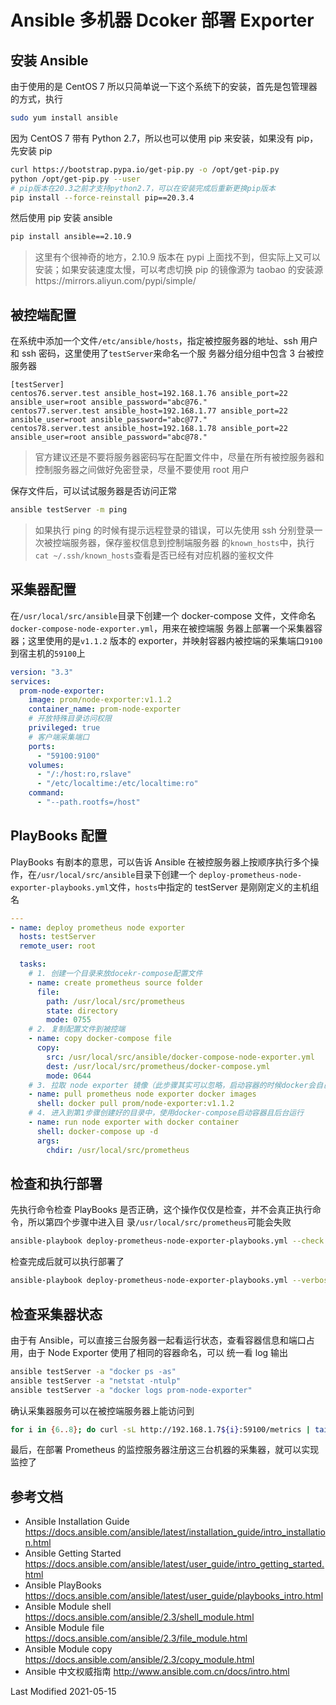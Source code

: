 # Ansible 多机器 Dcoker 部署 Exporter

## 安装 Ansible

由于使用的是 CentOS 7 所以只简单说一下这个系统下的安装，首先是包管理器的方式，执行

```bash
sudo yum install ansible
```

因为 CentOS 7 带有 Python 2.7，所以也可以使用 pip 来安装，如果没有 pip，先安装 pip

```bash
curl https://bootstrap.pypa.io/get-pip.py -o /opt/get-pip.py
python /opt/get-pip.py --user
# pip版本在20.3之前才支持python2.7，可以在安装完成后重新更换pip版本
pip install --force-reinstall pip==20.3.4
```

然后使用 pip 安装 ansible

```bash
pip install ansible==2.10.9
```

>这里有个很神奇的地方，2.10.9 版本在 pypi 上面找不到，但实际上又可以安装；如果安装速度太慢，可以考虑切换 pip 的镜像源为
>taobao 的安装源https://mirrors.aliyun.com/pypi/simple/

## 被控端配置

在系统中添加一个文件`/etc/ansible/hosts`，指定被控服务器的地址、ssh 用户和 ssh 密码，这里使用了`testServer`来命名一个服
务器分组分组中包含 3 台被控服务器

```
[testServer]
centos76.server.test ansible_host=192.168.1.76 ansible_port=22 ansible_user=root ansible_password="abc@76."
centos77.server.test ansible_host=192.168.1.77 ansible_port=22 ansible_user=root ansible_password="abc@77."
centos78.server.test ansible_host=192.168.1.78 ansible_port=22 ansible_user=root ansible_password="abc@78."
```

>官方建议还是不要将服务器密码写在配置文件中，尽量在所有被控服务器和控制服务器之间做好免密登录，尽量不要使用 root 用户

保存文件后，可以试试服务器是否访问正常

```bash
ansible testServer -m ping
```

>如果执行 ping 的时候有提示远程登录的错误，可以先使用 ssh 分别登录一次被控端服务器，保存鉴权信息到控制端服务器
>的`known_hosts`中，执行`cat ~/.ssh/known_hosts`查看是否已经有对应机器的鉴权文件

## 采集器配置

在`/usr/local/src/ansible`目录下创建一个 docker-compose 文件，文件命名`docker-compose-node-exporter.yml`，用来在被控端服
务器上部署一个采集器容器；这里使用的是`v1.1.2` 版本的 exporter，并映射容器内被控端的采集端口`9100`到宿主机的`59100`上

```yml
version: "3.3"
services:
  prom-node-exporter:
    image: prom/node-exporter:v1.1.2
    container_name: prom-node-exporter
    # 开放特殊目录访问权限
    privileged: true
    # 客户端采集端口
    ports:
      - "59100:9100"
    volumes:
      - "/:/host:ro,rslave"
      - "/etc/localtime:/etc/localtime:ro"
    command:
      - "--path.rootfs=/host"
```

## PlayBooks 配置

PlayBooks 有剧本的意思，可以告诉 Ansible 在被控服务器上按顺序执行多个操作，在`/usr/local/src/ansible`目录下创建一个
`deploy-prometheus-node-exporter-playbooks.yml`文件，`hosts`中指定的 testServer 是刚刚定义的主机组名

```yml
---
- name: deploy prometheus node exporter
  hosts: testServer
  remote_user: root

  tasks:
    # 1. 创建一个目录来放docekr-compose配置文件
    - name: create prometheus source folder
      file:
        path: /usr/local/src/prometheus
        state: directory
        mode: 0755
    # 2. 复制配置文件到被控端
    - name: copy docker-compose file
      copy:
        src: /usr/local/src/ansible/docker-compose-node-exporter.yml
        dest: /usr/local/src/prometheus/docker-compose.yml
        mode: 0644
    # 3. 拉取 node exporter 镜像（此步骤其实可以忽略，启动容器的时候docker会自己拉取本地不存在的镜像）
    - name: pull prometheus node exporter docker images
      shell: docker pull prom/node-exporter:v1.1.2
    # 4. 进入到第1步骤创建好的目录中，使用docker-compose启动容器且后台运行
    - name: run node exporter with docker container
      shell: docker-compose up -d
      args:
        chdir: /usr/local/src/prometheus
```

## 检查和执行部署

先执行命令检查 PlayBooks 是否正确，这个操作仅仅是检查，并不会真正执行命令，所以第四个步骤中进入目
录`/usr/local/src/prometheus`可能会失败

```bash
ansible-playbook deploy-prometheus-node-exporter-playbooks.yml --check
```

检查完成后就可以执行部署了

```bash
ansible-playbook deploy-prometheus-node-exporter-playbooks.yml --verbose
```

## 检查采集器状态

由于有 Ansible，可以直接三台服务器一起看运行状态，查看容器信息和端口占用，由于 Node Exporter 使用了相同的容器命名，可以
统一看 log 输出

```bash
ansible testServer -a "docker ps -as"
ansible testServer -a "netstat -ntulp"
ansible testServer -a "docker logs prom-node-exporter"
```

确认采集器服务可以在被控端服务器上能访问到

```bash
for i in {6..8}; do curl -sL http://192.168.1.7${i}:59100/metrics | tail; done
```

最后，在部署 Prometheus 的监控服务器注册这三台机器的采集器，就可以实现监控了

## 参考文档

- Ansible Installation Guide https://docs.ansible.com/ansible/latest/installation_guide/intro_installation.html
- Ansible Getting Started https://docs.ansible.com/ansible/latest/user_guide/intro_getting_started.html
- Ansible PlayBooks https://docs.ansible.com/ansible/latest/user_guide/playbooks_intro.html
- Ansible Module shell https://docs.ansible.com/ansible/2.3/shell_module.html
- Ansible Module file https://docs.ansible.com/ansible/2.3/file_module.html
- Ansible Module copy https://docs.ansible.com/ansible/2.3/copy_module.html
- Ansible 中文权威指南 http://www.ansible.com.cn/docs/intro.html

Last Modified 2021-05-15
